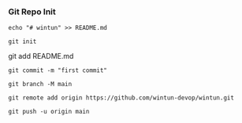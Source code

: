 ### Git Repo Init
```
echo "# wintun" >> README.md
```
```
git init
```
git add README.md
```
git commit -m "first commit"
```
```
git branch -M main
```
```
git remote add origin https://github.com/wintun-devop/wintun.git
```
```
git push -u origin main
```